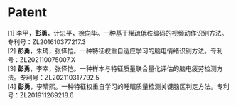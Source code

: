 ---
---

# Patent

[1]	李平，**彭勇**，计忠平，徐向华。一种基于稀疏低秩编码的视频动作识别方法。专利号：ZL201610377217.3  
[2]	**彭勇**，朱琦，张怿恺。一种特征权重自适应学习的脑电情绪识别方法。专利号：ZL202110075007.X  
[3]	**彭勇**，李幸，张怿恺。一种样本与特征质量联合量化评估的脑电疲劳检测方法。专利号：ZL202110317792.5  
[4] **彭勇**，李晴熙。一种特征权重自学习的睡眠质量检测关键脑区判定方法。专利号：ZL201911269218.6   
